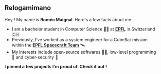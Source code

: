 ## Relogamimano
Hey ! My name is <b>Roméo Maignal</b>. Here's a few facts about me :
- I am a bachelor student in Computer Science 👨‍💻 at [<b>EPFL</b>](https://www.epfl.ch/) in Switzerland 🇨🇭
- Previously, I've worked as a system engineer for a CubeSat mission within the [<b>EPFL Spacecraft Team</b>](https://www.epflspacecraftteam.ch/) 🛰️
- My interests include open-source softwares ⛓️‍💥, low-level programming 💾 and cyber-security 🔐

<b>I pinned a few projects I'm proud of. Check it out !</b>
